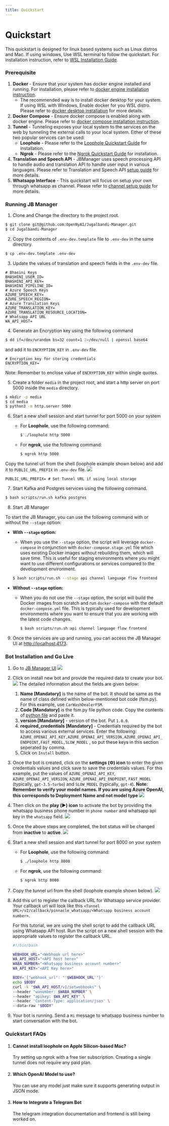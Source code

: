 ```yaml
---
title: Quickstart
---
```


# Quickstart

This quickstart is designed for linux based systems such as Linux distros and Mac. If using windows, Use WSL terminal to follow the quickstart. For installation instruction, refer to [WSL Installation Guide](https://learn.microsoft.com/en-us/windows/wsl/install).

### Prerequisite

1. **Docker** - Ensure that your system has docker engine installed and running. For installation, please refer to [docker engine installation instruction](https://docs.docker.com/engine/install/).
   * The recommended way is to install docker desktop for your system. If using WSL with Windows, Enable docker for you WSL distro. Please refer to [docker desktop installation](https://learn.microsoft.com/en-us/windows/wsl/tutorials/wsl-containers#install-docker-desktop) for more details.
2. **Docker Compose** - Ensure docker compose is enabled along with docker engine. Please refer to [docker compose installation instruction](https://docs.docker.com/compose/install/).
3. **Tunnel** - Tunneling exposes your local system to the services on the web by tunneling the external calls to your local system. Either of these two popular services can be used:
   - **Loophole** - Please refer to the [Loophole Quickstart Guide](https://loophole.cloud/download/) for installation.
   - **Ngrok** - Please refer to the [Ngrok Quickstart Guide](https://ngrok.com/docs#getting-started) for installation.
4. **Translation and Speech API** - JBManager uses speech processing API to handle audio and translation API to handle user input in various languages. Please refer to Translation and Speech API [setup guide](../references/speech-and-translation.md) for more details.
5. **Whatsapp Interface** - This quickstart will focus on setup your own through whatsapp as channel. Please refer to [channel setup guide](../references/whatsapp.md) for more details.

### Running JB Manager

1. Clone and Change the directory to the project root.

```bash
$ git clone git@github.com:OpenNyAI/Jugalbandi-Manager.git
$ cd Jugalbandi-Manager
```

2. Copy the contents of `.env-dev.template` file to `.env-dev` in the same directory.

```bash
$ cp .env-dev.template .env-dev
```

3. Update the values of translation and speech fields in the `.env-dev` file.

```
# Bhasini Keys
BHASHINI_USER_ID=
BHASHINI_API_KEY=
BHASHINI_PIPELINE_ID=
# Azure Speech Keys
AZURE_SPEECH_KEY=
AZURE_SPEECH_REGION=
# Azure Translation Keys
AZURE_TRANSLATION_KEY=
AZURE_TRANSLATION_RESOURCE_LOCATION=
# Whatsapp API URL
WA_API_HOST=
```

4. Generate an Encryption key using the following command

```bash
$ dd if=/dev/urandom bs=32 count=1 2>/dev/null | openssl base64
```

and add it to `ENCRYPTION_KEY` in `.env-dev` file.

```
# Encryption key for storing credentials
ENCRYPTION_KEY=
```

Note: Remember to enclose value of `ENCRYPTION_KEY` within single quotes.

5. Create a folder `media` in the project root, and start a http server on port 5000 inside the `media` directory.

```bash
$ mkdir -p media
$ cd media
$ python3 -m http.server 5000
```

6. Start a new shell session and start tunnel for port 5000 on your system

   - For **Loophole**, use the following command:
     ```bash
     $ ./loophole http 5000
     ```

   - For **ngrok**, use the following command:
     ```bash
     $ ngrok http 5000
     ```

Copy the tunnel url from the shell (loophole example shown below) and add it to `PUBLIC_URL_PREFIX` in `.env-dev` file. ![](../../../assets/quickstart-loophole-5000.png)

```
PUBLIC_URL_PREFIX= # Set Tunnel URL if using local storage
```

7. Start Kafka and Postgres services using the following command.

```bash
$ bash scripts/run.sh kafka postgres
```

8. Start JB Manager

To start the JB Manager, you can use the following command with or without the `--stage` option:
- **With `--stage` option:**
    - When you use the `--stage` option, the script will leverage `docker-compose` in conjunction with `docker-compose.stage.yml` file which uses existing Docker images without rebuilding them, which will save time. This is useful for staging environments where you might want to use different configurations or services compared to the development environment. 
    ```bash
    $ bash scripts/run.sh --stage api channel language flow frontend
    ```

- **Without `--stage` option:**
  - When you do not use the `--stage` option, the script will build the Docker images from scratch and run `docker-compose` with the default `docker-compose.yml` file. This is typically used for development environments where you want to ensure that you are working with the latest code changes.
    ```bash
    $ bash scripts/run.sh api channel language flow frontend
    ```



9. Once the services are up and running, you can access the JB Manager UI at [http://localhost:4173](http://localhost:4173).

### Bot Installation and Go Live

1. Go to [JB Manager UI](http://localhost:4173) ![](../../../assets/quickstart-frontend.png)
2. Click on install new bot and provide the required data to create your bot. ![](../../../assets/quickstart-botdetails.png) The detailed information about the fields are given below:
   1. **Name \[Mandatory]** is the name of the bot. It should be same as the name of class defined within below-mentioned bot code (fsm.py). For this example, use `CarWashDealerFSM`.
   2. **Code \[Mandatory]** is the fsm.py file python code. Copy the contents of [python file](../../../tutorials/car\_wash.py) and paste it.
   3. **version \[Mandatory]** - version of the bot. Put `1.0.0`.
   4. **required\_credentials \[Mandatory]** - Credentials required by the bot to access various external services. Enter the following: `AZURE_OPENAI_API_KEY,AZURE_OPENAI_API_VERSION,AZURE_OPENAI_API_ENDPOINT,FAST_MODEL,SLOW_MODEL` , so put these keys in this section seperated by comma.
   5. Click on `Install` button.
3. Once the bot is created, click on the **settings (⚙) icon** to enter the given credentials values and click save to save the credentials values. For this example, put the values of `AZURE_OPENAI_API_KEY`, `AZURE_OPENAI_API_VERSION`, `AZURE_OPENAI_API_ENDPOINT`, `FAST_MODEL` (typically, `gpt-3.5-turbo`) and `SLOW_MODEL` (typically, `gpt-4`). **Note: Remember to verify your model names. If you are using Azure OpenAI, this corresponds to Deployment Name and not model type** ![](../../../assets/quickstart-credentials.png)
4. Then click on the **play (▶️) icon** to activate the bot by providing the whatsapp business phone number in `phone number` and whatsapp api key in the `whatsapp` field. ![](../../../assets/quickstart-botactivate.png)
5. Once the above steps are completed, the bot status will be changed from **inactive** to **active**. ![](../../../assets/quickstart-activebot.png)
6. Start a new shell session and start tunnel for port 8000 on your system

   - For **Loophole**, use the following command:
     ```bash
     $ ./loophole http 8000
     ```

   - For **ngrok**, use the following command:
     ```bash
     $ ngrok http 8000
     ```

7. Copy the tunnel url from the shell (loophole example shown below). ![](../../../assets/quickstart-loophole-8000.png)
8. Add this url to register the callback URL for Whatsapp service provider. Your callback url will look like this `<Tunnel URL>/v2/callback/pinnacle_whatsapp/<Whatsapp business account number>`.

    For this tutorial, we are using the shell script to add the callback URL using Whatsapp API host. Run the script on a new shell session with the appropriate values to register the callback URL.

    ```bash
    #!/bin/bash

    WEBHOOK_URL="<Webhook url here>"
    WA_API_HOST="<API host here>"
    WABA_NUMBER="<Whatsapp business account number>"
    WA_API_KEY="<API Key here>"

    BODY='{"webhook_url": "'$WEBHOOK_URL'"}'
    echo $BODY
    curl -k "$WA_API_HOST/v1/setwebhooks" \
    --header "wanumber: $WABA_NUMBER" \
    --header "apikey: $WA_API_KEY" \
    --header 'Content-Type: application/json' \
    --data-raw "$BODY"
    ```
9. Your bot is running. Send a `Hi` message to whatsapp business number to start conversation with the bot.

### Quickstart FAQs 

1. #### Cannot install loophole on Apple Silicon-based Mac?
    Try setting up ngrok with a free tier subscription. Creating a single tunnel does not require any paid plan.
2. #### Which OpenAI Model to use?
    You can use any model just make sure it supports generating output in JSON mode.
3. #### How to Integrate a Telegram Bot
    The telegram integration documentation and frontend is still being worked on.